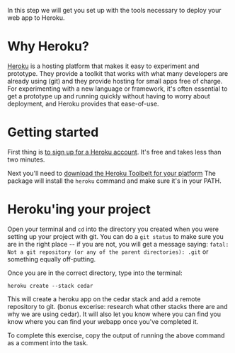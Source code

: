  In this step we will get you set up with the tools necessary to deploy your
web app to Heroku.

# Why Heroku?
[Heroku](http://heroku.com) is a hosting platform that makes it easy to experiment and
prototype. They provide a toolkit that works with what many developers are
already using (git) and they provide hosting for small apps free of
charge. For experimenting with a new language or framework, it's often
essential to get a prototype up and running quickly without having to worry
about deployment, and Heroku provides that ease-of-use.

# Getting started

First thing is
[to sign up for a Heroku account](https://api.heroku.com/signup). It's free
and takes less than two minutes.

Next you'll need to [download the Heroku Toolbelt for your platform](http://toolbelt.herokuapp.com/)
The package will install the `heroku` command and make sure it's in your PATH.

# Heroku'ing your project

Open your terminal and `cd` into the directory you created when you were
setting up your project with git. You can do a `git status` to make sure you
are in the right place -- if you are not, you will get a message saying:
`fatal: Not a git repository (or any of the parent directories): .git` or
something equally off-putting.

Once you are in the correct directory, type into the terminal:

`heroku create --stack cedar`

This will create a heroku app on the cedar stack and add a remote repository
to git. (bonus excerise: research what other stacks there are and why we are
using cedar).  It will also let you know where you can find you know where you
can find your webapp once you've completed it.

To complete this exercise, copy the output of running the above command as a
comment into the task.
